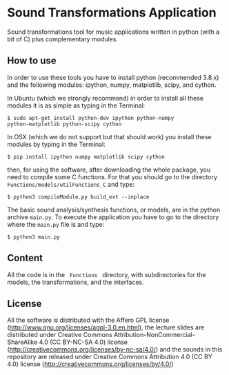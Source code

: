 # Sound Transformations Application

Sound transformations tool for music applications written in python (with a bit of C) plus complementary modules.

How to use
----------

In order to use these tools you have to install python (recommended 3.8.x) and the following modules: ipython, numpy, matplotlib, scipy, and cython. 

In Ubuntu (which we strongly recommend) in order to install all these modules it is as simple as typing in the Terminal:

<code>$ sudo apt-get install python-dev ipython python-numpy python-matplotlib python-scipy cython</code>

In OSX (which we do not support but that should work) you install these modules by typing in the Terminal:

<code>$ pip install ipython numpy matplotlib scipy cython</code>

then, for using the software, after downloading the whole package, you need to compile some C functions. For that you should go to the directory <code>Functions/models/utilFunctions_C</code> and type:</p>

<code>$ python3 compileModule.py build_ext --inplace </code>

The basic sound analysis/synthesis functions, or models, are in the python archive <code>main.py</code>. To execute the application you have to go to the directory where the <code>main.py</code> file is and type: 

<code>$ python3 main.py </code>

Content
-------

All the code is in the <code> Functions </code> directory, with subdirectories for the models, the transformations, and the interfaces.

License
-------
All the software is distributed with the Affero GPL license (http://www.gnu.org/licenses/agpl-3.0.en.html), the lecture slides are distributed under Creative Commons Attribution-NonCommercial-ShareAlike 4.0 (CC BY-NC-SA 4.0) license (http://creativecommons.org/licenses/by-nc-sa/4.0/) and the sounds in this repository are released under Creative Commons Attribution 4.0 (CC BY 4.0) license (http://creativecommons.org/licenses/by/4.0/)

